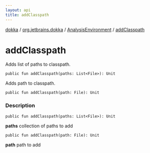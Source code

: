 ```yaml
---
layout: api
title: addClasspath
---
```

[dokka](../../index.html) / [org.jetbrains.dokka](../index.html) / [AnalysisEnvironment](index.html) / [addClasspath](addClasspath.html)


# addClasspath

Adds list of paths to classpath.

```
public fun addClasspath(paths: List<File>): Unit
```

Adds path to classpath.

```
public fun addClasspath(path: File): Unit
```


### Description

```
public fun addClasspath(paths: List<File>): Unit
```


**paths**
collection of paths to add

```
public fun addClasspath(path: File): Unit
```


**path**
path to add

